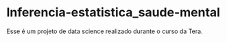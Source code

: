 # Inferencia-estatistica_saude-mental
Esse é um projeto de data science realizado durante o curso da Tera.
